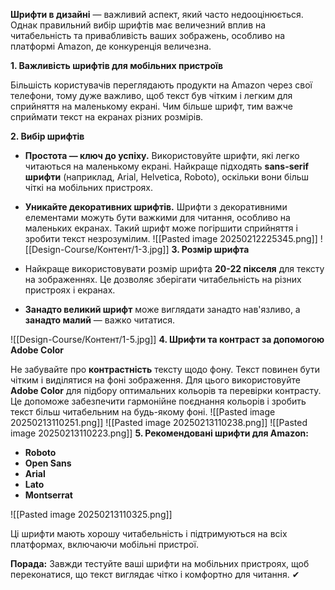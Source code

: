 **Шрифти в дизайні** — важливий аспект, який часто недооцінюється. Однак правильний вибір шрифтів має величезний вплив на читабельність та привабливість ваших зображень, особливо на платформі Amazon, де конкуренція величезна.

**1. Важливість шрифтів для мобільних пристроїв**

Більшість користувачів переглядають продукти на Amazon через свої телефони, тому дуже важливо, щоб текст був чітким і легким для сприйняття на маленькому екрані. Чим більше шрифт, тим важче сприймати текст на екранах різних розмірів.

**2. Вибір шрифтів**

- **Простота — ключ до успіху.** Використовуйте шрифти, які легко читаються на маленькому екрані. Найкраще підходять **sans-serif шрифти** (наприклад, Arial, Helvetica, Roboto), оскільки вони більш чіткі на мобільних пристроях.
- **Уникайте декоративних шрифтів.** Шрифти з декоративними елементами можуть бути важкими для читання, особливо на маленьких екранах. Такий шрифт може погіршити сприйняття і зробити текст незрозумілим.
![[Pasted image 20250212225345.png]]
![[Design-Course/Контент/1-3.jpg]]
**3. Розмір шрифта**

- Найкраще використовувати розмір шрифта **20-22 пікселя** для тексту на зображеннях. Це дозволяє зберігати читабельність на різних пристроях і екранах.
- **Занадто великий шрифт** може виглядати занадто нав'язливо, а **занадто малий** — важко читатися.

![[Design-Course/Контент/1-5.jpg]]
**4. Шрифти та контраст за допомогою Adobe Color**

Не забувайте про **контрастність** тексту щодо фону. Текст повинен бути чітким і виділятися на фоні зображення. Для цього використовуйте **Adobe Color** для підбору оптимальних кольорів та перевірки контрасту. Це допоможе забезпечити гармонійне поєднання кольорів і зробить текст більш читабельним на будь-якому фоні.
![[Pasted image 20250213110251.png]]
![[Pasted image 20250213110238.png]]
![[Pasted image 20250213110223.png]]
**5. Рекомендовані шрифти для Amazon:**

- **Roboto**
- **Open Sans**
- **Arial**
- **Lato**
- **Montserrat**

![[Pasted image 20250213110325.png]]

Ці шрифти мають хорошу читабельність і підтримуються на всіх платформах, включаючи мобільні пристрої.

**Порада:** Завжди тестуйте ваші шрифти на мобільних пристроях, щоб переконатися, що текст виглядає чітко і комфортно для читання. ✔